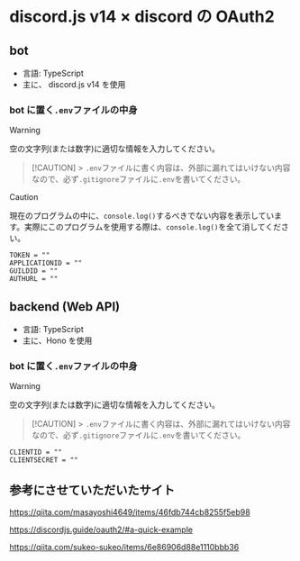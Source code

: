 # discord.js v14 × discord の OAuth2

## bot

-   言語: TypeScript
-   主に、 discord.js v14 を使用

### bot に置く`.env`ファイルの中身

> [!WARNING]
> 空の文字列(または数字)に適切な情報を入力してください。

> [!CAUTION] > `.env`ファイルに書く内容は、外部に漏れてはいけない内容なので、必ず`.gitignore`ファイルに`.env`を書いてください。

> [!CAUTION]
> 現在のプログラムの中に、`console.log()`するべきでない内容を表示しています。実際にこのプログラムを使用する際は、`console.log()`を全て消してください。

```.env
TOKEN = ""
APPLICATIONID = ""
GUILDID = ""
AUTHURL = ""

```

## backend (Web API)

-   言語: TypeScript
-   主に、Hono を使用

### bot に置く`.env`ファイルの中身

> [!WARNING]
> 空の文字列(または数字)に適切な情報を入力してください。

> [!CAUTION] > `.env`ファイルに書く内容は、外部に漏れてはいけない内容なので、必ず`.gitignore`ファイルに`.env`を書いてください。

```.env
CLIENTID = ""
CLIENTSECRET = ""

```

## 参考にさせていただいたサイト

https://qiita.com/masayoshi4649/items/46fdb744cb8255f5eb98

https://discordjs.guide/oauth2/#a-quick-example

https://qiita.com/sukeo-sukeo/items/6e86906d88e1110bbb36
